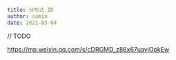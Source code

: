 ```yaml
title: 分布式 ID 
author: samin
date: 2021-03-04
```

// TODO

https://mp.weixin.qq.com/s/cDRGMD_z86x67uavjOpkEw